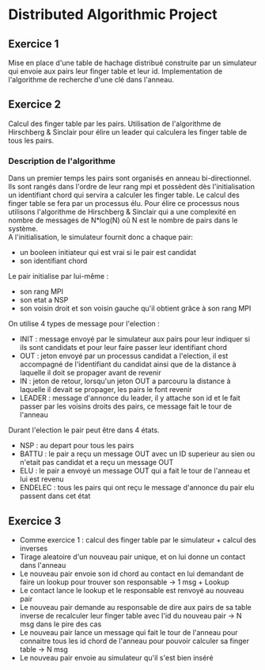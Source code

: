 # Distributed Algorithmic Project

## Exercice 1 

Mise en place d'une table de hachage distribué construite par un simulateur qui envoie aux pairs leur finger table et leur id.
Implementation de l'algorithme de recherche d'une clé dans l'anneau.

## Exercice 2

Calcul des finger table par les pairs.
Utilisation de l'algorithme de Hirschberg & Sinclair pour élire un leader qui calculera les finger table de tous les pairs.

### Description de l'algorithme

Dans un premier temps les pairs sont organisés en anneau bi-directionnel. Ils sont rangés dans l'ordre de leur rang mpi et possèdent dès l'initialisation un identifiant chord qui servira a calculer les finger table. Le calcul des finger table se fera par un processus élu. Pour élire ce processus nous utilisons l'algorithme de Hirschberg & Sinclair qui a une complexité en nombre de messages de N*log(N) oû N est le nombre de pairs dans le système.  
A l'initialisation, le simulateur fournit donc a chaque pair:
- un booleen initiateur qui est vrai si le pair est candidat
- son identifiant chord

Le pair initialise par lui-même :
- son rang MPI
- son etat a NSP
- son voisin droit et son voisin gauche qu'il obtient grâce à son rang MPI

On utilise 4 types de message pour l'election : 
- INIT : message envoyé par le simulateur aux pairs pour leur indiquer si ils sont candidats et pour leur faire passer leur identifiant chord
- OUT : jeton envoyé par un processus candidat a l'election, il est accompagné de l'identifiant du candidat ainsi que de la distance à laquelle il doit se propager avant de revenir
- IN : jeton de retour, lorsqu'un jeton OUT a parcouru la distance à laquelle il devait se propager, les pairs le font revenir
- LEADER : message d'annonce du leader, il y attache son id et le fait passer par les voisins droits des pairs, ce message fait le tour de l'anneau 

Durant l'election le pair peut être dans 4 états.
- NSP : au depart pour tous les pairs
- BATTU : le pair a reçu un message OUT avec un ID superieur au sien ou n'etait pas candidat et a reçu un message OUT
- ELU : le pair a envoyé un message OUT qui a fait le tour de l'anneau et lui est revenu
- ENDELEC : tous les pairs qui ont reçu le message d'annonce du pair elu passent dans cet état


## Exercice 3

- Comme exercice 1 : calcul des finger table par le simulateur + calcul des inverses
- Tirage aleatoire d'un nouveau pair unique, et on lui donne un contact dans l'anneau
- Le nouveau pair envoie son id chord au contact en lui demandant de faire un lookup pour trouver son responsable -> 1 msg + Lookup
- Le contact lance le lookup et le responsable est renvoyé au nouveau pair
- Le nouveau pair demande au responsable de dire aux pairs de sa table inverse de recalculer leur finger table avec l'id du nouveau pair -> N msg dans le pire des cas
- Le nouveau pair lance un message qui fait le tour de l'anneau pour connaitre tous les id chord de l'anneau pour pouvoir calculer sa finger table -> N msg
- Le nouveau pair envoie au simulateur qu'il s'est bien inséré
